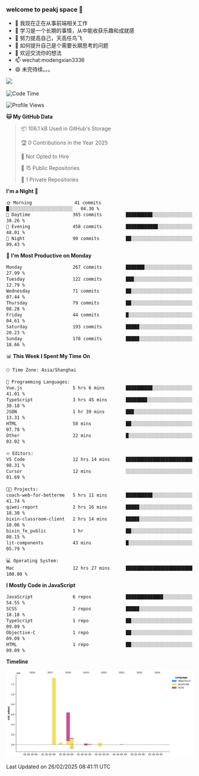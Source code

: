 ### welcome to peakj space 👋



- 🔭 我现在正在从事前端相关工作
- 🌱 学习是一个长期的事情，从中能收获乐趣和成就感
- 👯 努力提高自己，天高任鸟飞
- 🤔 如何提升自己是个需要长期思考的问题
- 💬 欢迎交流你的想法
- 📫 wechat:modengxian3336
- 😄 未完待续。。。

![](https://s2.ax1x.com/2019/06/28/ZKxc4J.jpg)

<!--START_SECTION:waka-->
![Code Time](http://img.shields.io/badge/Code%20Time-4%2C344%20hrs%2040%20mins-blue)

![Profile Views](http://img.shields.io/badge/Profile%20Views-0-blue)

**🐱 My GitHub Data** 

> 📦 106.1 kB Used in GitHub's Storage 
 > 
> 🏆 0 Contributions in the Year 2025
 > 
> 🚫 Not Opted to Hire
 > 
> 📜 15 Public Repositories 
 > 
> 🔑 1 Private Repositories 
 > 
**I'm a Night 🦉** 

```text
🌞 Morning                41 commits          █░░░░░░░░░░░░░░░░░░░░░░░░   04.30 % 
🌆 Daytime                365 commits         ██████████░░░░░░░░░░░░░░░   38.26 % 
🌃 Evening                458 commits         ████████████░░░░░░░░░░░░░   48.01 % 
🌙 Night                  90 commits          ██░░░░░░░░░░░░░░░░░░░░░░░   09.43 % 
```
📅 **I'm Most Productive on Monday** 

```text
Monday                   267 commits         ███████░░░░░░░░░░░░░░░░░░   27.99 % 
Tuesday                  122 commits         ███░░░░░░░░░░░░░░░░░░░░░░   12.79 % 
Wednesday                71 commits          ██░░░░░░░░░░░░░░░░░░░░░░░   07.44 % 
Thursday                 79 commits          ██░░░░░░░░░░░░░░░░░░░░░░░   08.28 % 
Friday                   44 commits          █░░░░░░░░░░░░░░░░░░░░░░░░   04.61 % 
Saturday                 193 commits         █████░░░░░░░░░░░░░░░░░░░░   20.23 % 
Sunday                   178 commits         █████░░░░░░░░░░░░░░░░░░░░   18.66 % 
```


📊 **This Week I Spent My Time On** 

```text
🕑︎ Time Zone: Asia/Shanghai

💬 Programming Languages: 
Vue.js                   5 hrs 6 mins        ██████████░░░░░░░░░░░░░░░   41.01 % 
TypeScript               3 hrs 45 mins       ████████░░░░░░░░░░░░░░░░░   30.18 % 
JSON                     1 hr 39 mins        ███░░░░░░░░░░░░░░░░░░░░░░   13.31 % 
HTML                     58 mins             ██░░░░░░░░░░░░░░░░░░░░░░░   07.78 % 
Other                    22 mins             █░░░░░░░░░░░░░░░░░░░░░░░░   03.02 % 

🔥 Editors: 
VS Code                  12 hrs 14 mins      █████████████████████████   98.31 % 
Cursor                   12 mins             ░░░░░░░░░░░░░░░░░░░░░░░░░   01.69 % 

🐱‍💻 Projects: 
coach-web-for-betterme   5 hrs 11 mins       ██████████░░░░░░░░░░░░░░░   41.74 % 
qiwei-report             2 hrs 16 mins       █████░░░░░░░░░░░░░░░░░░░░   18.30 % 
bixin-classroom-client   2 hrs 14 mins       █████░░░░░░░░░░░░░░░░░░░░   18.06 % 
bixin_fe_public          1 hr                ██░░░░░░░░░░░░░░░░░░░░░░░   08.15 % 
lit-components           43 mins             █░░░░░░░░░░░░░░░░░░░░░░░░   05.79 % 

💻 Operating System: 
Mac                      12 hrs 27 mins      █████████████████████████   100.00 % 
```

**I Mostly Code in JavaScript** 

```text
JavaScript               6 repos             ██████████████░░░░░░░░░░░   54.55 % 
SCSS                     2 repos             █████░░░░░░░░░░░░░░░░░░░░   18.18 % 
TypeScript               1 repo              ██░░░░░░░░░░░░░░░░░░░░░░░   09.09 % 
Objective-C              1 repo              ██░░░░░░░░░░░░░░░░░░░░░░░   09.09 % 
HTML                     1 repo              ██░░░░░░░░░░░░░░░░░░░░░░░   09.09 % 
```



**Timeline**

![Lines of Code chart](https://raw.githubusercontent.com/PeakJ/PeakJ/master/assets/bar_graph.png)


 Last Updated on 26/02/2025 08:41:11 UTC
<!--END_SECTION:waka-->
